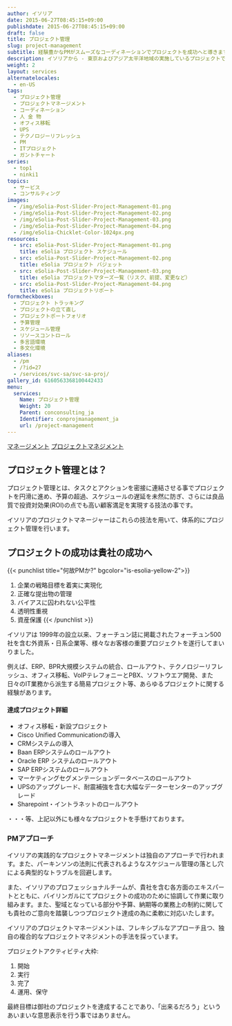 ```yaml
---
author: イソリア
date: 2015-06-27T08:45:15+09:00
publishdate: 2015-06-27T08:45:15+09:00
draft: false
title: プロジェクト管理
slug: project-management
subtitle: 経験豊かなPMがスムーズなコーディネーションでプロジェクトを成功へと導きます
description: イソリアから - 東京およびアジア太平洋地域の実施しているプロジェクトで成功を収めています。私たちの プロジェクト管理 アプローチは実践的で独自性があります。
weight: 2
layout: services
alternatelocales:
  - en-US
tags:
  - プロジェクト管理
  - プロジェクトマネージメント
  - コーディネーション
  - 人 金 物
  - オフィス移転
  - UPS
  - テクノロジーリフレッシュ
  - PM
  - ITプロジェクト
  - ガントチャート
series:
  - top1
  - ninki1
topics:
  - サービス
  - コンサルティング
images:
  - /img/eSolia-Post-Slider-Project-Management-01.png
  - /img/eSolia-Post-Slider-Project-Management-02.png
  - /img/eSolia-Post-Slider-Project-Management-03.png
  - /img/eSolia-Post-Slider-Project-Management-04.png
  - /img/eSolia-Chicklet-Color-1024px.png
resources:
  - src: eSolia-Post-Slider-Project-Management-01.png
    title: eSolia プロジェクト スケジュール
  - src: eSolia-Post-Slider-Project-Management-02.png
    title: eSolia プロジェクト バジェット
  - src: eSolia-Post-Slider-Project-Management-03.png
    title: eSolia プロジェクトマターズ一覧（リスク、前提、変更など）
  - src: eSolia-Post-Slider-Project-Management-04.png
    title: eSolia プロジェクトリポート
formcheckboxes:
  - プロジェクト トラッキング
  - プロジェクトの立て直し
  - プロジェクトポートフォリオ
  - 予算管理
  - スケジュール管理
  - リソースコントロール
  - 多言語環境
  - 多文化環境
aliases:
  - /pm
  - /?id=27
  - /services/svc-sa/svc-sa-proj/
gallery_id: 6160563368100442433
menu:
  services:
    Name: プロジェクト管理
    Weight: 20
    Parent: conconsulting_ja
    Identifier: conprojmanagement_ja
    url: /project-management
---
```


<div class="buttons has-addons is-hidden-tablet">
  <a class="button" href="/consulting"><span class="icon"><i class="fas fa-anchor"></i></span></a>
  <a class="button" href="/management">マネージメント</a>
  <a class="button is-active" href="/project-management">プロジェクトマネジメント</a>
</div>

## プロジェクト管理とは？

プロジェクト管理とは、タスクとアクションを密接に連結させる事でプロジェクトを円滑に進め、予算の超過、スケジュールの遅延を未然に防ぎ、さらには良品質で投資対効果(ROI)の点でも高い顧客満足を実現する技法の事です。

イソリアのプロジェクトマネージャーはこれらの技法を用いて、体系的にプロジェクト管理を行います。

## プロジェクトの成功は貴社の成功へ

{{< punchlist title="何故PMか?" bgcolor="is-esolia-yellow-2">}}
1. 企業の戦略目標を着実に実現化
1. 正確な提出物の管理
1. バイアスに囚われない公平性
1. 透明性重視
1. 資産保護
{{< /punchlist >}}

イソリアは 1999年の設立以来、フォーチュン誌に掲載されたフォーチュン500社を含む外資系・日系企業等、様々なお客様の重要プロジェクトを遂行してまいりました。

例えば、ERP、BPR大規模システムの統合、ロールアウト、テクノロジーリフレッシュ、オフィス移転、VoIPテレフォニーとPBX、ソフトウエア開発、また日々のIT業務から派生する簡易プロジェクト等、あらゆるプロジェクトに関する経験があります。

#### 達成プロジェクト詳細

* オフィス移転・新設プロジェクト
* Cisco Unified Communicationの導入
* CRMシステムの導入
* Baan ERPシステムのロールアウト
* Oracle ERP システムのロールアウト
* SAP ERPシステムのロールアウト
* マーケティングセグメンテーションデータベースのロールアウト
* UPSのアップグレード、耐震補強を含む大幅なデーターセンターのアップグレード
* Sharepoint・イントラネットのロールアウト

・・・等、上記以外にも様々なプロジェクトを手懸けております。

### PMアプローチ

イソリアの実践的なプロジェクトマネージメントは独自のアプローチで行われます。また、パーキンソンの法則に代表されるようなスケジュール管理の落とし穴による典型的なトラブルを回避します。

また、イソリアのプロフェッショナルチームが、貴社を含む各方面のエキスパートとともに、バイリンガルにてプロジェクトの成功のために協調して作業に取り組みます。また、聖域となっている部分や予算、納期等の業務上の制約に関しても貴社のご意向を踏襲しつつプロジェクト達成の為に柔軟に対応いたします。

イソリアのプロジェクトマネージメントは、フレキシブルなアプローチ且つ、独自の複合的なプロジェクトマネジメントの手法を採っています。

プロジェクトアクティビティ大枠:

1. 開始
1. 実行
1. 完了
1. 運用、保守


最終目標は御社のプロジェクトを達成することであり、「出来るだろう」というあいまいな意思表示を行う事ではありません。
